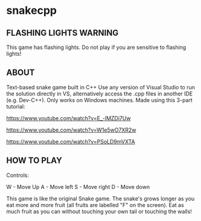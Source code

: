 # snakecpp

## FLASHING LIGHTS WARNING ##
This game has flashing lights. Do not play if you are sensitive to flashing lights!

## ABOUT ##
Text-based snake game built in C++
Use any version of Visual Studio to run the solution directly in VS, alternatively access the .cpp files in another IDE (e.g. Dev-C++). Only works on Windows machines.
Made using this 3-part tutorial:

https://www.youtube.com/watch?v=E_-lMZDi7Uw


https://www.youtube.com/watch?v=W1e5wO7XR2w


https://www.youtube.com/watch?v=PSoLD9mVXTA


## HOW TO PLAY ##

Controls:

W - Move Up
A - Move left
S - Move right
D - Move down

This game is like the original Snake game. The snake's grows longer as you eat more and more fruit (all fruits are labelled "F" on the screen). Eat as much fruit as you can without touching your own tail or touching the walls!
